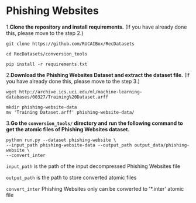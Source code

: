 # Phishing Websites

1.**Clone the repository and install requirements.** 
(If you have already done this, please move to the step 2.)

```
git clone https://github.com/RUCAIBox/RecDatasets

cd RecDatasets/conversion_tools

pip install -r requirements.txt
```

2.**Download the Phishing Websites Dataset and extract the dataset file.**
(If you have already done this, please move to the step 3.)

```
wget http://archive.ics.uci.edu/ml/machine-learning-databases/00327/Training%20Dataset.arff

mkdir phishing-website-data 
mv 'Training Dataset.arff' phishing-website-data/
```

3.**Go the ``conversion_tools/`` directory 
and run the following command to get the atomic files of Phishing Websites dataset.**

```
python run.py --dataset phishing-website \ 
--input_path phishing-website-data --output_path output_data/phishing-website \
--convert_inter
```

`input_path` is the path of the input decompressed Phishing Websites file

`output_path` is the path to store converted atomic files
 
 `convert_inter` Phishing Websites only can be converted to '*.inter' atomic file

